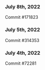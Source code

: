 ### July 8th, 2022

Commit #171823

### July 5th, 2022

Commit #314353


### July 4th, 2022

Commit #72281
